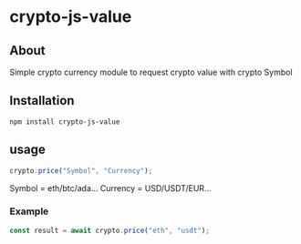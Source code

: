 # crypto-js-value

## About

Simple crypto currency module to request crypto value with crypto Symbol

## Installation

```sh-session
npm install crypto-js-value
```

## usage

```js
crypto.price("Symbol", "Currency");
```

Symbol = eth/btc/ada...
Currency = USD/USDT/EUR...

### Example
```js
const result = await crypto.price("eth", "usdt");
```
